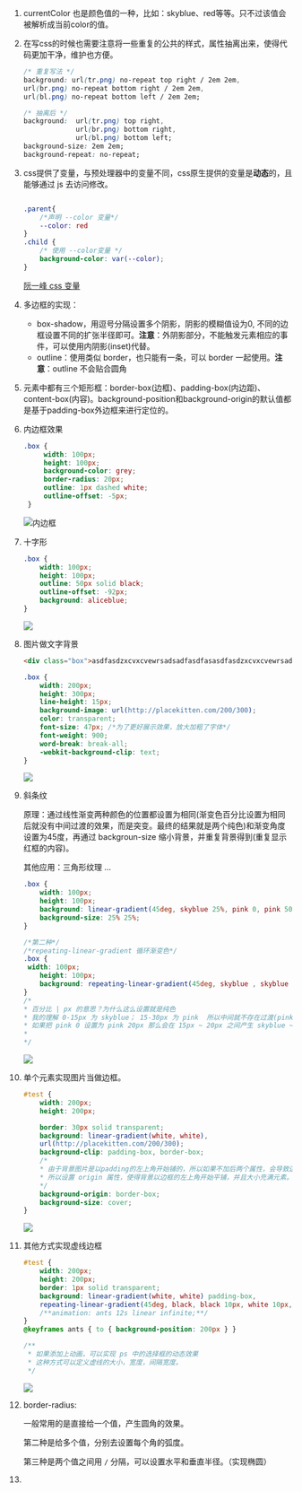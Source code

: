1. currentColor 也是颜色值的一种，比如：skyblue、red等等。只不过该值会被解析成当前color的值。

2. 在写css的时候也需要注意将一些重复的公共的样式，属性抽离出来，使得代码更加干净，维护也方便。

   ```css
   /* 重复写法 */
   background: url(tr.png) no-repeat top right / 2em 2em,
   url(br.png) no-repeat bottom right / 2em 2em,
   url(bl.png) no-repeat bottom left / 2em 2em;
   
   /* 抽离后 */
   background:  url(tr.png) top right,
    			url(br.png) bottom right,
    			url(bl.png) bottom left;
   background-size: 2em 2em;
   background-repeat: no-repeat;
   ```

3. css提供了变量，与预处理器中的变量不同，css原生提供的变量是**动态**的，且能够通过 js 去访问修改。

   ```css
   
   .parent{
       /*声明 --color 变量*/
       --color: red
   }
   .child {
       /* 使用 --color变量 */
       background-color: var(--color);
   }
   ```

   [阮一峰 css 变量](http://www.ruanyifeng.com/blog/2017/05/css-variables.html) 

4. 多边框的实现：

   * box-shadow，用逗号分隔设置多个阴影，阴影的模糊值设为0, 不同的边框设置不同的扩张半径即可。**注意**：外阴影部分，不能触发元素相应的事件，可以使用内阴影(inset)代替。
   * outline：使用类似 border，也只能有一条，可以 border 一起使用。**注意**：outline 不会贴合圆角

5. 元素中都有三个矩形框：border-box(边框)、padding-box(内边距)、content-box(内容)。background-position和background-origin的默认值都是基于padding-box外边框来进行定位的。

6. 内边框效果

   ```css
   .box {
   		width: 100px;
   		height: 100px;
   		background-color: grey;
   		border-radius: 20px;
   		outline: 1px dashed white;
   		outline-offset: -5px;
   	}
   ```

   ![内边框](C:\Users\tzy\Desktop\note\css效果图\内边框效果.png)

7. 十字形

   ```css
   .box {
       width: 100px;
       height: 100px;
       outline: 50px solid black;
       outline-offset: -92px;
       background: aliceblue;
   }
   ```

   ![](C:\Users\tzy\Desktop\note\css效果图\十字形.png)

8. 图片做文字背景

   ```html
   <div class="box">asdfasdzxcvxcvewrsadsadfasdfasasdfasdzxcvxcvewrsadsadfasdfasdzxcvxcvewrsadsadfasdfasdzxcvxcvewrsadsadf</div>
   ```

   ```css
   .box {
       width: 200px;
       height: 300px;
       line-height: 15px;
       background-image: url(http://placekitten.com/200/300);
       color: transparent;
       font-size: 47px;	/*为了更好展示效果，放大加粗了字体*/
       font-weight: 900;
       word-break: break-all;
       -webkit-background-clip: text;
   }
   ```

   ![](C:\Users\tzy\Desktop\note\css效果图\图片做文字背景.png)

9. 斜条纹

   原理：通过线性渐变两种颜色的位置都设置为相同(渐变色百分比设置为相同后就没有中间过渡的效果，而是突变。最终的结果就是两个纯色)和渐变角度设置为45度，再通过 backgroun-size 缩小背景，并重复背景得到(重复显示红框的内容)。

   其他应用：三角形纹理 ...

   ```css
   .box {
       width: 100px;
       height: 100px;
       background: linear-gradient(45deg, skyblue 25%, pink 0, pink 50%, skyblue 0, skyblue 75%, pink 0);
       background-size: 25% 25%;
   }
   
   /*第二种*/
   /*repeating-linear-gradient 循环渐变色*/
   .box {
   	width: 100px;
       height: 100px;
       background: repeating-linear-gradient(45deg, skyblue , skyblue 15px, pink 0, pink 30px);
   }
   /*
   * 百分比 | px 的意思？为什么这么设置就是纯色
   * 我的理解 0-15px 为 skyblue； 15-30px 为 pink	所以中间就不存在过渡(pink 0，小于前面 slyblue 15，所以默认等于前面的 15px)。
   * 如果把 pink 0 设置为 pink 20px 那么会在 15px ~ 20px 之间产生 skyblue ~ pink 的过渡 
   * 		
   */
   ```

   ![](C:\Users\tzy\Desktop\note\css效果图\斜条纹.png)

10. 单个元素实现图片当做边框。

    ```css
    #test {
        width: 200px;
        height: 200px;
    
        border: 30px solid transparent;
        background: linear-gradient(white, white),
        url(http://placekitten.com/200/300);
        background-clip: padding-box, border-box;
        /*
        * 由于背景图片是以padding的左上角开始铺的，所以如果不加后两个属性，会导致边框有奇怪的拼接效果。
        * 所以设置 origin 属性，使得背景以边框的左上角开始平铺，并且大小充满元素。
        */
        background-origin: border-box;
        background-size: cover;
    }
    ```

    ![](C:\Users\tzy\Desktop\note\css效果图\图片边框.png)

11. 其他方式实现虚线边框

    ```css
    #test {
        width: 200px;
        height: 200px;
        border: 1px solid transparent;
        background: linear-gradient(white, white) padding-box,
        repeating-linear-gradient(45deg, black, black 10px, white 10px, white 20px);
        /**animation: ants 12s linear infinite;**/
    }
    @keyframes ants { to { background-position: 200px } }
    
    /**
     * 如果添加上动画，可以实现 ps 中的选择框的动态效果
     * 这种方式可以定义虚线的大小，宽度，间隔宽度。 
     */
    ```

    ![](C:\Users\tzy\Desktop\note\css效果图\背景实现虚线边框.png)

12. border-radius:

    一般常用的是直接给一个值，产生圆角的效果。

    第二种是给多个值，分别去设置每个角的弧度。

    第三种是两个值之间用 `/` 分隔，可以设置水平和垂直半径。（实现椭圆）

13. 